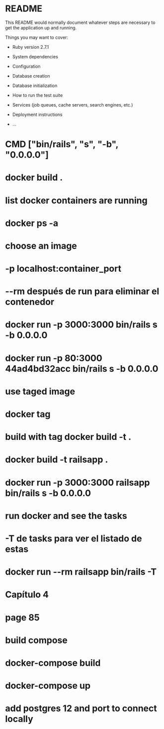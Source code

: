 # README

This README would normally document whatever steps are necessary to get the
application up and running.

Things you may want to cover:

* Ruby version 2.7.1

* System dependencies

* Configuration

* Database creation

* Database initialization

* How to run the test suite

* Services (job queues, cache servers, search engines, etc.)

* Deployment instructions

* ...

# CMD​​ ["bin/rails", "s", "-b", "0.0.0.0"]​
# docker build .
# list docker containers are running
# docker ps -a
# choose an image
# -p localhost:container_port
# ​--rm​​  después de run para eliminar el contenedor   
# docker run -p 3000:3000 <imageid> bin/rails s -b 0.0.0.0
# docker run -p 80:3000 44ad4bd32acc bin/rails s -b 0.0.0.0
# use taged image 
# docker tag <imageid> <tag>
# build with tag docker​​ ​​build​​ ​​-t​​ <tagname>​ .
# docker ​​build​​ ​​-t​​ ​​railsapp​​ ​​.​
# docker run -p 3000:3000 railsapp bin/rails s -b 0.0.0.0
# run docker and see the tasks
# -T de tasks para ver el listado de estas
# docker run --rm railsapp bin/rails -T
# Capítulo 4
# page 85
# build compose
# docker-compose build
# docker-compose up
# add postgres 12 and port to connect locally